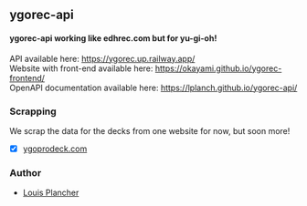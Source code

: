## ygorec-api

#### ygorec-api working like edhrec.com but for yu-gi-oh!

API available here: https://ygorec.up.railway.app/<br>
Website with front-end available here: https://okayami.github.io/ygorec-frontend/<br>
OpenAPI documentation available here: https://lplanch.github.io/ygorec-api/<br>

### Scrapping

We scrap the data for the decks from one website for now, but soon more! 
- [x] [ygoprodeck.com](https://ygoprodeck.com/)

### Author

- [Louis Plancher](https://github.com/lplanch)
